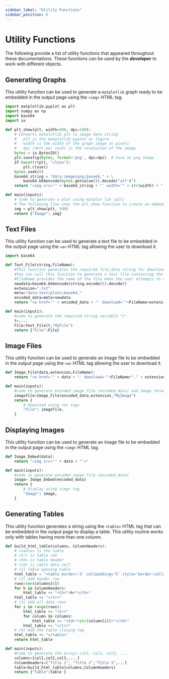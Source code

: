 ```yaml
---
sidebar_label: "Utility Functions"
sidebar_position: 6
---
```


# Utility Functions

The following provide a list of utility functions that appeared throughout these documentations. These functions can be used by the _**developer**_ to work with different objects.

## Generating Graphs

This utility function can be used to generate a `matplotlib` graph ready to be embedded in the output page using the `<img>` HTML tag.

```python
import matplotlib.pyplot as plt
import numpy as np
import base64
import io

def plt_show(plt, width=500, dpi=100):
    # Converts matplotlib plt to image data string
    #   plt is the matplotlib pyplot or figure
    #   width is the width of the graph image in pixels
    #   dpi (dots per inch) is the resolution of the image
    bytes = io.BytesIO()
    plt.savefig(bytes, format='png', dpi=dpi)  # Save as png image
    if hasattr(plt, "close"):
        plt.close()
    bytes.seek(0)
    base64_string = "data:image/png;base64," + \
        base64.b64encode(bytes.getvalue()).decode("utf-8")
    return "<img src='" + base64_string + "' width='" + str(width) + "'>"

def main(inputs):
    # Code to generate a plot using matplot lib (plt)
    # The following line uses the plt_show function to create an embeddable image
    img = plt_show(plt, 500)
    return {"Image": img}
```

## Text Files

This utility function can be used to generate a text file to be embedded in the output page using the `<a>` HTML tag allowing the user to download it.

```python
import base64

def Text_File(string,FileName):
    #This function generates the required file_data string for download.
    #You can call this function to generate a text file containing the "string" data
    #FileName provides the name of the file when the user attempts to download it.
    newdata=base64.b64encode(string.encode()).decode()
    extension=".txt"
    meta="data:text/plain;base64,"
    encoded_data=meta+newdata
    return "<a href='" + encoded_data + "' download='"+FileName+extension+"'>Download File</a>"

def main(inputs):
    #code to generate the required string variable "t".
    t=....
    File=Text_File(t,"MyFile")
    return {"File":File}
```

## Image Files

This utility function can be used to generate an image file to be embedded in the output page using the `<a>` HTML tag allowing the user to download it.

```python
def Image_File(data,extension,FileName):
    return "<a href='" + data + "' download='"+FileName+"." + extension + "'>Download Image</a>"

def main(inputs):
    #code to generate encoded image file (encoded_data) and image format (extension).
    imagefile=Image_File(encoded_data,extension,"MyImage")
    return {
        # Download using <a> tags
        "File": imagefile,
    }
```

## Displaying Images

This utility function can be used to generate an image file to be embedded in the output page using the `<img>` HTML tag.

```python
def Image_Embed(data):
    return "<img src='" + data + "'>"

def main(inputs):
    #code to generate encoded image file (encoded_data)
    image= Image_Embed(encoded_data)
    return {
        # Display using <img> tag
        "Image": image,
    }
```

## Generating Tables

This utility function generates a string using the `<table>` HTML tag that can be embedded in the output page to display a table. This utility routine works only with tables having more than one column.

```python
def build_html_table(columns, ColumnHeaders):
    # <table> is the table
    # <tr> is table row
    # <th> is table header
    # <td> is table data cell
    # (1) Table opening table
    html_table = "<table border='3' cellpadding='5' style='border-collapse:collapse;'><tr>"
    # (2) Add header row
    rows=len(columns[0])
    for h in ColumnHeaders:
        html_table += "<th>"+h+"</th>"
    html_table += "</tr>"
    # (3) Add all data rows
    for i in range(rows):
        html_table += "<tr>"
        for column in columns:
            html_table += "<td>"+str(column[i])+"</td>"
        html_table += "</tr>"
    # (4) Add the table closing tag
    html_table += "</table>"
    return html_table

def main(inputs):
    #Code to generate the arrays col1, col2, col3, ....
    columns=[col1,col2,col3,....]
    ColumnHeaders=["Title 1", "Title 2","Title 3",...]
    table=build_html_table(columns,ColumnHeaders)
    return {"Table":table }
```
